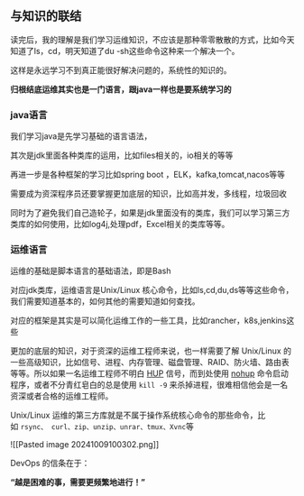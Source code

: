 ## 与知识的联结
读完后，我的理解是我们学习运维知识，不应该是那种零零散散的方式，比如今天知道了ls，cd，明天知道了du -sh这些命令这种来一个解决一个。

这样是永远学习不到真正能很好解决问题的，系统性的知识的。

**归根结底运维其实也是一门语言，跟java一样也是要系统学习的**

### java语言
我们学习java是先学习基础的语言语法，

其次是jdk里面各种类库的运用，比如files相关的，io相关的等等

再进一步是各种框架的学习比如spring boot ，ELK，kafka,tomcat,nacos等等

需要成为资深程序员还要掌握更加底层的知识，比如高并发，多线程，垃圾回收

同时为了避免我们自己造轮子，如果是jdk里面没有的类库，我们可以学习第三方类库的如何使用，比如log4j,处理pdf，Excel相关的类库等等。

### 运维语言
运维的基础是脚本语言的基础语法，即是Bash

对应jdk类库，运维语言是Unix/Linux 核心命令，比如ls,cd,du,ds等等这些命令，我们需要知道基本的，如何其他的需要知道如何查找。

对应的框架是其实是可以简化运维工作的一些工具，比如rancher，k8s,jenkins这些

更加的底层的知识，对于资深的运维工程师来说，也一样需要了解 Unix/Linux 的一些高级知识，比如信号、进程、内存管理、磁盘管理、RAID、防火墙、路由表等等。所以如果一名运维工程师不明白 [HUP](https://en.wikipedia.org/wiki/SIGHUP) 信号，而到处使用 [nohup](https://en.wikipedia.org/wiki/Nohup) 命令启动程序，或者不分青红皂白的总是使用 `kill -9` 来杀掉进程，很难相信他会是一名资深或者合格的运维工程师。

Unix/Linux 运维的第三方库就是不属于操作系统核心命令的那些命令，比如 `rsync、 curl、zip、unzip、unrar、tmux、Xvnc`等

![[Pasted image 20241009100302.png]]


DevOps 的信条在于：

**“越是困难的事，需要更频繁地进行！”**